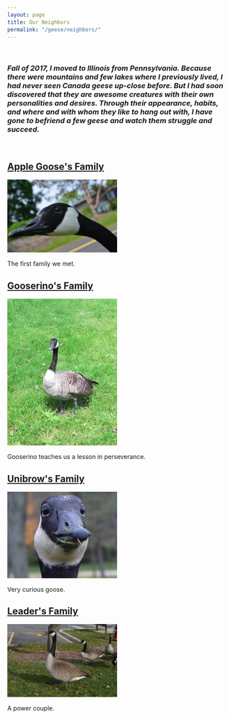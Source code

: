 ```yaml
---
layout: page
title: Our Neighbors
permalink: "/geese/neighbors/"
--- 
```

&nbsp;
<h3><em>
Fall of 2017, I moved to Illinois from Pennsylvania. Because there were mountains and few lakes where I previously lived, I had never seen Canada geese up-close before. But I had soon discovered that they are awesome creatures with their own personalities and desires. Through their appearance, habits, and where and with whom they like to hang out with, I have gone to befriend a few geese and watch them struggle and succeed.
</em></h3>
&nbsp;
&nbsp;
&nbsp;

## [Apple Goose's Family](https://ueur.github.io/geese/neighbors/apple)
<p><a href="https://ueur.github.io/geese/neighbors/apple"><img src="/images/geese/apple.jpg" alt="Apple Goose" style="height: 50%; width: 50%;"/></a></p>
The first family we met. 
&nbsp;
&nbsp;
&nbsp;

## [Gooserino's Family](https://ueur.github.io/geese/neighbors/gooserino)
<p><a href="https://ueur.github.io/geese/neighbors/gooserino"><img src="/images/geese/gooserino.jpg" alt="Gooserino" style="height: 50%; width: 50%;"/></a></p>
Gooserino teaches us a lesson in perseverance. 
&nbsp;
&nbsp;
&nbsp;


## [Unibrow's Family](https://ueur.github.io/geese/neighbors/unibrow)
<p><a href="https://ueur.github.io/geese/neighbors/unibrow"><img src="/images/geese/unibrow.jpg" alt="Unibrow" style="height: 50%; width: 50%;"/></a></p>
Very curious goose.
&nbsp;
&nbsp;
&nbsp;

## [Leader's Family](https://ueur.github.io/geese/neighbors/leader)
<p><a href="https://ueur.github.io/geese/neighbors/leader"><img src="/images/geese/leader.jpg" alt="Leader Goose" style="height: 50%; width: 50%;"/></a></p>
A power couple.
&nbsp;
&nbsp;
&nbsp;

<!-- ## [Other Geese](https://ueur.github.io/geese/neighbors/other)
<p><a href="https://ueur.github.io/geese/neighbors/other"><img src="/images/geese/other.jpg" alt="Other geese" style="height: 50%; width: 50%;"/></a></p>
Various other personalities we've met.
&nbsp;
&nbsp;
&nbsp; -->








<!-- <p><a href="https://ueur.github.io/geese/neighbors/gooserino"><img align="left" width="200" src="/images/geese/gooserino.jpg" />

#[Gooserino](https://ueur.github.io/geese/neighbors/gooserino)

Some text
<img align="left" width="200" src="/images/geese/gooserino.jpg" />

#[Gooserino](https://ueur.github.io/geese/neighbors/gooserino)

Some text -->

<!-- <table>
  <tr>
    <td valign="top"><a href="https://ueur.github.io/geese/neighbors/unibrow">Unibrow</a>
<p><a href="https://ueur.github.io/geese/neighbors/unibrow"><img src="/images/geese/unibrow.jpg" alt="Unibrow" style="height: 60%; width: 60%;"/></a></p></td>
    <td valign="top"><a href="https://ueur.github.io/geese/neighbors/gooserino">Gooserino</a>
<p><a href="https://ueur.github.io/geese/neighbors/gooserino"><img src="/images/geese/gooserino.jpg" alt="Gooserino" style="height: 60%; width: 60%;"/></a></p></td>
  </tr>
</table> -->